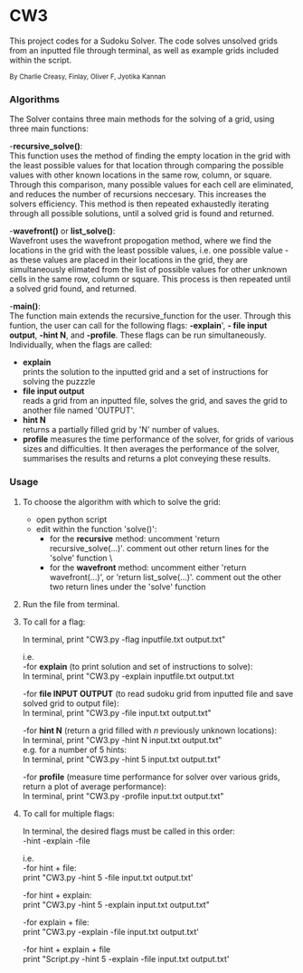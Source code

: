 # CW3
This project codes for a Sudoku Solver. The code solves unsolved grids from an inputted file through terminal, as well as example grids included within the script.

<sub> By Charlie Creasy, Finlay, Oliver F, Jyotika Kannan </sub>


### Algorithms
The Solver contains three main methods for the solving of a grid, using three main functions:

 -**recursive_solve()**:\
This function uses the method of finding the empty location in the grid with the least possible values for that location through comparing the possible values with other known locations in the same row, column, or square. Through this comparison, many possible values for each cell are eliminated, and reduces the number of recursions neccesary. This increases the solvers efficiency. This method is then repeated exhaustedly iterating through all possible solutions, until a solved grid is found and returned.

 -**wavefront()** or **list_solve()**:\
Wavefront uses the wavefront propogation method, where we find the locations in the grid with the least possible values, i.e. one possible value - as these values are placed in their locations in the grid, they are simultaneously elimated from the list of possible values for other unknown cells in the same row, column or square. This process is then repeated until a solved grid found, and returned.

 -**main()**:\
The function main extends the recursive_function for the user. Through this funtion, the user can call for the following flags:  **-explain**', **- file input output**, **-hint N**, and **-profile**. These flags can be run simultaneously.
  Individually, when the flags are called:
  - **explain**   
    prints the solution to the inputted grid and a set of instructions for solving the puzzzle
  - **file input output**  
    reads a grid from an inputted file, solves the grid, and saves the grid to another file named 'OUTPUT'.
  - **hint N**   
    returns a partially filled grid by 'N' number of values.
  - **profile** 
    measures the time performance of the solver, for grids of various sizes and difficulties. It then averages the performance of the solver, summarises the results and returns a plot conveying these results.
  
  
### Usage

1) To choose the algorithm with which to solve the grid:
    - open python script
    - edit within the function 'solve()':
      - for the **recursive** method: uncomment 'return recursive_solve(...)'. comment out other return lines for the 'solve' function \
      - for the **wavefront** method: uncomment either 'return wavefront(...)', or 'return list_solve(...)'. comment out the other two return lines under            the 'solve' function
        
        
2) Run the file from terminal. 


3) To call for a flag:

    In terminal, print "CW3.py -flag inputfile.txt output.txt"
    
    i.e.\
    -for **explain**  (to print solution and set of instructions to solve):\
     In terminal, print "CW3.py -explain inputfile.txt output.txt
     
    -for **file INPUT OUTPUT**  (to read sudoku grid from inputted file and save solved grid to output file):\
     In terminal, print "CW3.py -file input.txt output.txt"
     
     -for **hint N**  (return a grid filled with *n* previously unknown locations):\
     In terminal, print "CW3.py -hint N input.txt output.txt"\
     e.g. for a number of 5 hints:\
     In terminal, print "CW3.py -hint 5 input.txt output.txt"
     
     -for **profile**  (measure time performance for solver over various grids, return a plot of average performance):\
     In terminal, print "CW3.py -profile input.txt output.txt"
     
     
 4) To call for multiple flags:
 
    In terminal, the desired flags must be called in this order:\
    -hint  -explain  -file 
    
    i.e.\
     -for hint + file:\
      print "CW3.py -hint 5 -file input.txt output.txt'
      
     -for hint + explain:\
      print "CW3.py -hint 5 -explain input.txt output.txt"
      
     -for explain + file:\
      print "CW3.py -explain -file input.txt output.txt'
      
     -for hint + explain + file\
      print "Script.py -hint 5 -explain -file input.txt output.txt'
        
        
       
        
  

  
  
